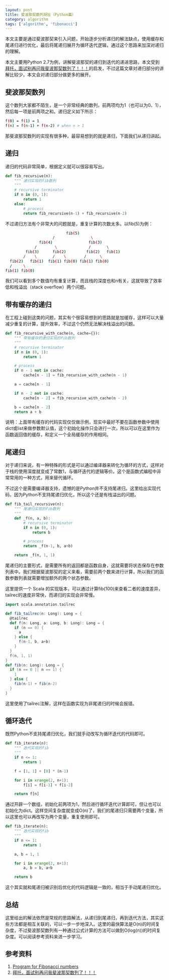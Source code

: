 ```yaml
---
layout: post
title: 斐波那契数列胡扯（Python篇）
category: algorithm
tags: ['algorithm', 'fibonacci']
---
```


本文主要是通过斐波那契来引入问题，开始逐步分析递归的解法缺点，使用缓存和尾递归进行优化，最后将尾递归展开为循环迭代逻辑，通过这个思路来加深对递归的理解。

本文主要用Python 2.7为例，讲解斐波那契的递归到迭代的递进思路，本文受到[拜托，面试别再问我斐波那契数列了！！！](https://mp.weixin.qq.com/s?__biz=MjM5ODYxMDA5OQ==&mid=2651961606&idx=1&sn=0ad1a2eec0c2a0187034c258ef63fab2&chksm=bd2d0cda8a5a85cc1cee07fca7d877a79d7146aac5021c55340a8b6ae595942319d496d51806&scene=21#wechat_redirect)的启发，不过这篇文章对递归部分的讲解比较少，本文会对递归部分做更多的展开。

## 斐波那契数列

这个数列大家都不陌生，是一个非常经典的数列，前两项均为1（也可以为0、1），然后每一项是前两项之和。递归定义如下所示：

```bash
f(0) = f(1) = 1
f(n) = f(n-1) + f(n-2) # when n > 1
```

那斐波那契数列的实现有很多种，最容易想到的就是递归，下面我们从递归讲起。

## 递归

递归的代码非常简单，根据定义就可以很容易写出。

```python
def fib_recursive(n):
    """ 递归实现的fib数列
    """
    # recursive terminator
    if n in (0, 1):
        return 1
    else:
        # process
        return fib_recursive(n-1) + fib_recursive(n-2)
```

不过递归方法有个非常大的问题就是，重复计算的次数太多。以fib(5)为例：

```bash
                           fib(5)   
                     /                \
               fib(4)                fib(3)   
             /        \              /       \ 
         fib(3)      fib(2)         fib(2)   fib(1)
        /    \       /    \        /      \
  fib(2)   fib(1)  fib(1) fib(0) fib(1) fib(0)
  /     \
fib(1) fib(0)
```

我们可以看到多个数值均有重复计算，而且栈的深度也和n有关，这就导致了效率低和栈溢出（stack overflow）两个问题。

## 带有缓存的递归

在工程上碰到这类的问题，其实有个很容易想到的思路就是加缓存，这样可以大量减少重复的计算，提升效率，不过这个仍然无法解决栈溢出的问题。

```python
def fib_recursive_with_cache(n, cache={}):
    """ 带有缓存的递归实现的fib数列
    """
    # recursive terminator
    if n in (0, 1):
        return 1

    # process
    if n - 1 not in cache:
        cache[n - 1] = fib_recursive_with_cache(n - 1)

    a = cache[n - 1]

    if n - 2 not in cache:
        cache[n - 2] = fib_recursive_with_cache(n - 2)

    b = cache[n - 2]
    return a + b
```

说明：上面带有缓存的代码实现仅仅做示例，现实中最好不要在函数参数中使用dict或list来做参数默认值，这个初始化操作只会进行一次，所以可以在这里作为函数返回值的缓存，和定义一个全局缓存的作用相同。

## 尾递归

对于递归来说，有一种特殊的形式是可以通过编译器来转化为循环的方式，这样对于栈的使用深度就变成了常数1，与循环迭代的逻辑等价。这个是函数式编程中非常常用的一种方式，用来替代循环。

不过这个是需要编译器支持，遗憾的是Python并不支持尾递归。这里给出实现代码，因为Python不支持尾递归优化，所以这个还是有栈溢出的问题。

```python
def fib_tail_recursive(n):
    """ 尾递归实现的fib数列
    """
    def _f(n, a, b):
        # recursive terminator
        if n in (0, 1):
            return b

        # process
        return _f(n-1, b, a+b)

    return _f(n, 1, 1)
```

尾递归的主要形式，是需要所有的返回都是函数自身，这就需要将状态保存在参数列表中。我们根据斐波那契的定义来看，需要前两个数来进行计算，所以我们的函数参数列表就需要增加额外的两个状态参数。

这里提供一个 Scala 的实现版本，可以通过计算fib(100)来查看二者的速度差异，tailrec的速度非常快，而递归的实现会非常慢。

```scala
import scala.annotation.tailrec

def fib_tailrec(n: Long): Long = {
  @tailrec
  def f(n: Long, a: Long, b: Long): Long = {
    if (n == 0) {
      a
    } else {
      f(n-1, b, a+b)
    }
  }
  f(n, 1, 1)
}
def fib(n: Long): Long = {
  if (n == 0 || n == 1) {
    1
  } else {
    fib(n-1) + fib(n-2)
  }
}
```

这里使用了tailrec注解，这样在函数实现为非尾递归的时候会报错。

## 循环迭代

既然Python不支持尾递归优化，我们就手动改写为循环迭代的代码即可。

```python
def fib_iterate(n):
    """ 迭代实现的fib
    """
    if n <= 1:
        return 1

    f = [1, 1] + [0] * (n-1)

    for i in xrange(2, n+1):
        f[i] = f[i-1] + f[i-2]

    return f[n]
```

通过开辟一个数组，初始化前两项为1，然后进行循环迭代计算即可，但让也可以初始化为dict。这样空间复杂度就变成O(n)了，我们的尾递归只需要两个变量，所以这里也可以再改写为两个变量，重复使用即可。

```python
def fib_iterate(n):
    """ 迭代实现的fib
    """
    if n <= 1:
        return 1

    a, b = 1, 1

    for i in xrange(2, n+1):
        a, b = b, a+b

    return b
```

这个其实就和尾递归被识别后优化的代码逻辑是一致的，相当于手动尾递归优化。

## 总结

这里给出的解法依然是常规的思路解法，从递归到尾递归，再到迭代方法，其实这些方法都是相互关联的，可以一步一步地深入。这里的最快算法是O(n)的时间复杂度，不过斐波那契数列有一种通过公式计算的方法可以做到O(log(n))的时间复杂度。可以阅读参考资料来进一步学习。

## 参考资料

1. [Program for Fibonacci numbers](https://www.geeksforgeeks.org/program-for-nth-fibonacci-number/)
2. [拜托，面试别再问我斐波那契数列了！！！](https://mp.weixin.qq.com/s?__biz=MjM5ODYxMDA5OQ==&mid=2651961606&idx=1&sn=0ad1a2eec0c2a0187034c258ef63fab2&chksm=bd2d0cda8a5a85cc1cee07fca7d877a79d7146aac5021c55340a8b6ae595942319d496d51806&scene=21#wechat_redirect)